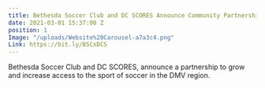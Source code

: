 ```yaml
---
title: Bethesda Soccer Club and DC SCORES Announce Community Partnership
date: 2021-03-01 15:37:00 Z
position: 1
Image: "/uploads/Website%20Carousel-a7a3c4.png"
Link: https://bit.ly/BSCxDCS
---
```


Bethesda Soccer Club and DC SCORES, announce a partnership to grow and increase access to the sport of soccer in the DMV region.